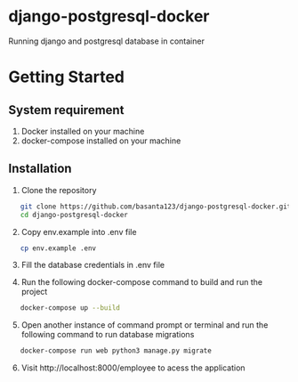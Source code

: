 # django-postgresql-docker
Running django and postgresql database in container

# Getting Started

## System requirement
1. Docker installed on your machine
2. docker-compose installed on your machine

## Installation
1. Clone the repository

```bash
   git clone https://github.com/basanta123/django-postgresql-docker.git
   cd django-postgresql-docker
```
2. Copy env.example into .env file

```bash
   cp env.example .env
```
   

3. Fill the database credentials in .env file

4. Run the following docker-compose command to build and run the project

```bash
   docker-compose up --build 
```
5. Open another instance of command prompt or terminal and run the following 
command to run database migrations  

```bash
   docker-compose run web python3 manage.py migrate  
```  

6. Visit http://localhost:8000/employee to acess the application   
